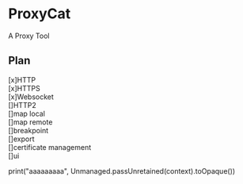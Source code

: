 # ProxyCat

A Proxy Tool

## Plan
[x]HTTP  
[x]HTTPS  
[x]Websocket  
[]HTTP2  
[]map local  
[]map remote  
[]breakpoint  
[]export  
[]certificate management  
[]ui  

print("aaaaaaaaa", Unmanaged.passUnretained(context).toOpaque())
